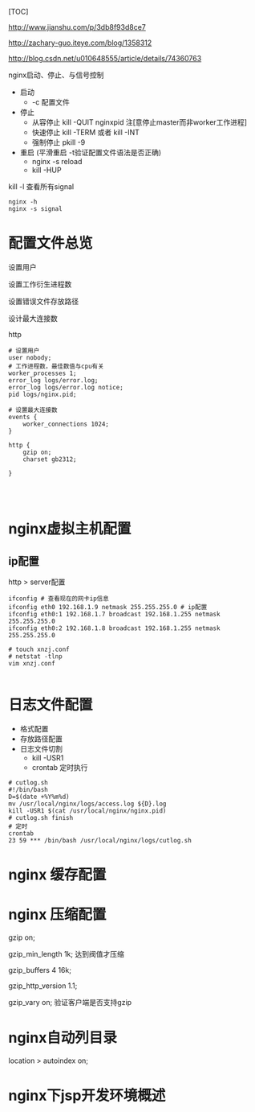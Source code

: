 [TOC]

http://www.jianshu.com/p/3db8f93d8ce7

http://zachary-guo.iteye.com/blog/1358312

http://blog.csdn.net/u010648555/article/details/74360763

nginx启动、停止、与信号控制

- 启动
  - -c 配置文件
- 停止
  - 从容停止 kill -QUIT nginxpid  注[意停止master而非worker工作进程]
  - 快速停止 kill -TERM <pid> 或者 kill -INT <pid>
  - 强制停止 pkill -9 <pid>
- 重启 (平滑重启 -t验证配置文件语法是否正确)
  - nginx -s reload
  - kill -HUP <pid>

kill -l 查看所有signal



```shell
nginx -h
nginx -s signal

```

# 配置文件总览

设置用户

设置工作衍生进程数

设置错误文件存放路径

设计最大连接数

http

```nginx
# 设置用户
user nobody;
# 工作进程数，最佳数值与cpu有关
worker_processes 1;
error_log logs/error.log;
error_log logs/error.log notice;
pid logs/nginx.pid;

# 设置最大连接数
events {
    worker_connections 1024;
}

http {
    gzip on;
  	charset gb2312;
  	
}




```

# nginx虚拟主机配置

## ip配置

http > server配置

```shell
ifconfig # 查看现在的网卡ip信息
ifconfig eth0 192.168.1.9 netmask 255.255.255.0 # ip配置
ifconfig eth0:1 192.168.1.7 broadcast 192.168.1.255 netmask 255.255.255.0
ifconfig eth0:2 192.168.1.8 broadcast 192.168.1.255 netmask 255.255.255.0

# touch xnzj.conf
# netstat -tlnp
vim xnzj.conf


```

# 日志文件配置

- 格式配置
- 存放路径配置
- 日志文件切割
  - kill -USR1 <pid>
  - crontab 定时执行

```shell
# cutlog.sh
#!/bin/bash
D=$(date +%Y%m%d)
mv /usr/local/nginx/logs/access.log ${D}.log
kill -USR1 $(cat /usr/local/nginx/nginx.pid)
# cutlog.sh finish
# 定时
crontab
23 59 *** /bin/bash /usr/local/nginx/logs/cutlog.sh
```

# nginx 缓存配置

# nginx 压缩配置

gzip on;

gzip_min_length 1k; 达到阀值才压缩

gzip_buffers 4 16k;

gzip_http_version 1.1;

gzip_vary on; 验证客户端是否支持gzip

# nginx自动列目录

location > autoindex on;



# nginx下jsp开发环境概述







































